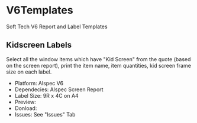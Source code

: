 # V6Templates
Soft Tech V6 Report and Label Templates
## Kidscreen Labels
Select all the window items which have "Kid Screen" from the quote (based on the screen report), print the item name, item quantities, kid screen frame size on each label. 
- Platform: Alspec V6
- Dependecies: Alspec Screen Report
- Label Size: 9R x 4C on A4
- Preview:
- Donload:
- Issues: See "Issues" Tab
